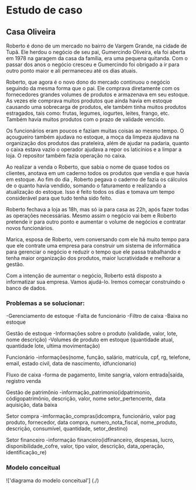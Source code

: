 # Estudo de caso
## Casa Oliveira

Roberto é dono de um mercado no bairro de Vargem Grande, na cidade de Tupã. Ele herdou o negócio de seu pai, Gumercindo Oliveira, ela foi aberta em 1978 na garagem da casa da família, era uma pequena quitanda. Com o passar dos anos o negócio cresceu e Gumercindo foi obrigado a ir para outro ponto maior e ali permaneceu até os dias atuais.

Roberto, que agora é o novo dono do mercado continuou o negócio seguindo da mesma forma que o pai. Ele comprava diretamente com os fornecedores grandes volumes de produtos e armazenava em seu estoque. As vezes ele comprava muitos produtos que ainda havia em estoque causando uma sobrecarga de produtos, ele também tinha muitos produtos estragados, tais como: frutas, legumes, iogurtes, leites, frango, etc. Também havia muitos produtos com o prazo de validade vencido.

Os funcionários eram poucos e faziam muitas coisas ao mesmo tempo. O açougueiro também ajudava no estoque, a moça da limpeza ajudava na organização dos produtos das prateleira, além de ajudar na padaria, quanto o caixa estava vazio o operador ajudava a repor os laticínios e a limpar a loja. O repositor também fazia operação no caixa.

Ao realizar a venda o Roberto, que sabia o nome de quase todos os clientes, anotava em um caderno todos os produtos que vendia e que havia em estoque. Ao fim do dia , Roberto pegava o caderno de fazia os cálculos de o quanto havia vendido, somando o faturamento e realizando a atualização do estoque. Isso é feito todos os dias e tomava um tempo considerável para que tudo tenha sido feito.

Roberto fechava a loja as 18h, mas só ia para casa as 22h, após fazer todas as operações necessárias. Mesmo assim o negócio vai bem e Roberto pretende ir para outro ponto e aumentar o volume de negócios e contratar novos funcionários.

Marica, esposa de Roberto, vem conversando com ele há muito tempo para que ele contrate uma empresa para construir um sistema de informática para gerenciar o negócio e reduzir o tempo que ele passa trabalhando e tenha maior organização dos produtos, maior lucratividade e melhorar a gestão.

Com a intenção de aumentar o negócio, Roberto está disposto a informatizar sua empresa. Vamos ajudá-lo. Iremos começar construindo o banco de dados.

### Problemas a se solucionar:

-Gerenciamento de estoque 
-Falta de funcionário 
-Filtro de caixa 
-Baixa no estoque 

Gestão de estoque 
   -Informações sobre o produto (validade, valor, lote, nome descrição)
   -Volumes de produto em estoque (quantidade atual, quantidade lote, ultima movimentação)
 
Funcionário 
    -informações(nome, função, salário, matricula, cpf, rg, telefone, email, estado civil, data de nascimento, idfuncionario)

Fluxo de caixa 
    -forma de pagamento, limite sangria, valorn entrada|saída, registro venda 

Gestão de patrimônio
    -informação_patrimonio(idpatrimonio, códigopatrimônio, descrição, valor, nome setor_pertencente, data aquisição, data baixa 

Setor compra 
    -imformação_compras(idcompra, funcionário, valor pag produto, fornecedor, data compra, numero_nota_fiscal, nome_produto, descrição, consumível, quantidade, setor_destino) 

Setor financeiro
   -informação financeiro(idfinanceiro, despesas, lucro, disponibilidade_cofre, valor, tipo valor, descrição, data_operação, identificação_re) 

### Modelo conceitual

!['diagrama do modelo conceitual'] (./)